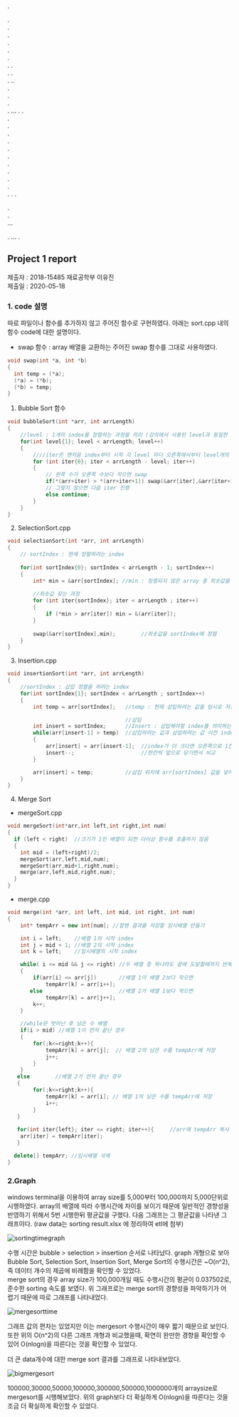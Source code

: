 .   
   
.   
.   
.    
.    
.    
.   
.
 .   
 .
.     
.
 ..      
.          
 .      
  .           
   .
   ...
   .
.   
.   
.   
.   
.   
.   
.   
.   
.   
.   
 .  
.    .
  .  
    
    
 .   
 .   
    ...

.
...
.



## Project 1 report
제출자 : 2018-15485 재료공학부 이유진   
제출일 : 2020-05-18
### 1. code 설명   
따로 파일이나 함수를  추가하지 않고 주어진 함수로 구현하였다. 아래는 sort.cpp 내의 함수 code에 대한 설명이다.  

- swap 함수 : array 배열을 교환하는 주어진 swap 함수를 그대로 사용하였다.
```c++
void swap(int *a, int *b)
{
  int temp = (*a);
  (*a) = (*b);
  (*b) = temp;
}
```

1. Bubble Sort 함수 
```c++
void bubbleSort(int *arr, int arrLength)
{
    //level : 1개의 index를 정렬하는 과정을 의미 (강의에서 사용된 level과 동일한 의미)
    for(int level{1}; level < arrLength; level++)    
    {   
        ////iter은 맨처음 index부터 시작 각 level 마다 오른쪽에서부터 level개의 숫자는 비교할 필요 없음.
        for (int iter{0}; iter < arrLength - level; iter++) 
        {
            // 왼쪽 수가 오른쪽 수보다 작으면 swap 
            if(*(arr+iter) > *(arr+iter+1)) swap(&arr[iter],&arr[iter+1]);  
            // 그렇지 않으면 다음 iter 진행
            else continue;                                                  
        }
    }
}
```   

2. SelectionSort.cpp
```c++
void selectionSort(int *arr, int arrLength)
{
    // sortIndex : 현재 정렬하려는 index
 
    for(int sortIndex{0}; sortIndex < arrLength - 1; sortIndex++)
    {
        int* min = &arr[sortIndex]; //min : 정렬되지 않은 array 중 최솟값을 가리키는 변수
        
        //최솟값 찾는 과정
        for (int iter{sortIndex}; iter < arrLength ; iter++)
        {
            if (*min > arr[iter]) min = &(arr[iter]);
        }
  
        swap(&arr[sortIndex],min);        //최솟값을 sortIndex에 정렬
    }
}
```   

3. Insertion.cpp
```c++
void insertionSort(int *arr, int arrLength)
{
    //sortIndex : 삽입 정렬을 하려는 index
    for(int sortIndex{1}; sortIndex < arrLength ; sortIndex++)
    {
        int temp = arr[sortIndex];   //temp : 현재 삽입하려는 값을 임시로 저장

                                     //삽입
        int insert = sortIndex;      //Insert : 삽입해야할 index를 의미하는 변수
        while(arr[insert-1] > temp)  //삽입하려는 값과 삽입하려는 값 이전 index의 값 비교
        {
            arr[insert] = arr[insert-1];  //index가 더 크다면 오른쪽으로 1칸씩 이동
            insert--;                     //한칸씩 앞으로 당기면서 비교
        }

        arr[insert] = temp;          //삽입 위치에 arr[sortIndex] 값을 넣어줌.
    }
}
```   

4. Merge Sort    
 * mergeSort.cpp
```c++
void mergeSort(int*arr,int left,int right,int num)
{
  if (left < right)  //크기가 1인 배열이 되면 더이상 함수를 호출하지 않음
  {
    int mid = (left+right)/2;
    mergeSort(arr,left,mid,num);
    mergeSort(arr,mid+1,right,num);
    merge(arr,left,mid,right,num);
  }
}
```   

 * merge.cpp
```c++
void merge(int *arr, int left, int mid, int right, int num)
{
    int* tempArr = new int[num]; //합병 결과를 저장할 임시배열 만들기

    int i = left;    //배열 1의 시작 index
    int j = mid + 1; //배열 2의 시작 index
    int k = left;    //임시배열의 시작 index

    while( i <= mid && j <= right) //두 배열 중 하나라도 끝에 도달할때까지 반복
    {
        if(arr[i] <= arr[j])       //배열 1이 배열 2보다 작으면
            tempArr[k] = arr[i++];
       else                        //배열 2가 배열 1보다 작으면
            tempArr[k] = arr[j++];
        k++;
    }    

    //while문 벗어난 후 남은 수 배열
    if(i > mid) //배열 1이 먼저 끝난 경우
    {
        for(;k<=right;k++){
            tempArr[k] = arr[j];  // 배열 2의 남은 수를 tempArr에 저장
            j++;
        }
    }
   else        //배열 2가 먼저 끝난 경우
   { 
        for(;k<=right;k++){
            tempArr[k] = arr[i]; // 배열 1의 남은 수를 tempArr에 저장
            i++;
        }
   }
                               
   for(int iter{left}; iter <= right; iter++){     //arr에 tempArr 복사
    arr[iter] = tempArr[iter];
   }

  delete[] tempArr; //임시배열 삭제
}
```

### 2.Graph
windows terminal을 이용하여 array size를 5,000부터 100,000까지 5,000단위로 시행하였다. array의 배열에 따라 수행시간에 차이를 보이기 때문에 일반적인 경향성을 반영하기 위해서 5번 시행한뒤 평균값을 구했다. 다음 그래프는 그 평균값을 나타낸 그래프이다. (raw data는 sorting result.xlsx 에 정리하여 etl에 첨부)   

![sortingtimegraph](./sortingtimegraph.PNG)   

 수행 시간은 bubble > selection > insertion 순서로 나타났다. graph 개형으로 보아 Bubble Sort, Selection Sort, Insertion Sort, Merge Sort의 수행시간은 ~O(n^2), 즉 데이터 개수의 제곱에 비례함을 확인할 수 있었다.    
 merge sort의 경우 array size가 100,000개일 때도 수행시간의 평균이 0.037502로, 준수한 sorting 속도를 보였다. 위 그래프로는 merge sort의 경향성을 파악하기가 어렵기 때문에 따로 그래프를 나타내었다.   
 
 
 ![mergesorttime](./mergesorttime.PNG)   
 
 그래프 값의 편차는 있었지만 이는 mergesort 수행시간이 매우 짧기 때문으로 보인다. 또한 위의 O(n^2)의 다른 그래프 개형과 비교했을때, 확연히 완만한 경향을 확인할 수 있어 O(nlogn)을 따른다는 것을 확인할 수 있었다.   
 
 더 큰 data개수에 대한 merge sort 결과를 그래프로 나타내보았다.   
 
 ![bigmergesort](./bigmergesort.PNG)   
 
 100000,30000,50000,100000,300000,500000,1000000개의 arraysize로 mergesort를 시행해보았다. 위의 graph보다 더 확실하게 O(nlogn)을 따른다는 것을 조금 더 확실하게 확인할 수 있었다. 
 
